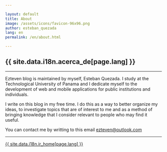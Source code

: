 ```yaml
---

layout: default
title: About
image: /assets/icons/favicon-96x96.png
author: esteban_quezada
lang: en
permalink: /en/about.html

---
```


## {{ site.data.i18n.acerca_de[page.lang] }}

---

Ezteven blog is maintained by myself, Esteban Quezada. I study at the Technological University of Panama and I dedicate myself to the development of web and mobile applications for public institutions and individuals.

I write on this blog in my free time. I do this as a way to better organize my ideas, to investigate topics that are of interest to me and as a method of bringing knowledge that I consider relevant to people who may find it useful.

You can contact me by writting to this email [ezteven@outlook.com](mailto:ezteven@outlook.com)

---

<div class="pagination">
<a href="{{ site.data.i18n.url_prefix[page.lang] }}/" class="paginate-btn">{{ site.data.i18n.ir_home[page.lang] }}</a>
</div>